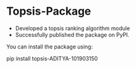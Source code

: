 # Topsis-Package
-	Developed a topsis ranking algorithm module
-	Successfully published the package on PyPI.

You can install the package using:


pip install topsis-ADITYA-101903150

